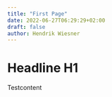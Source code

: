 ```yaml
---
title: "First Page"
date: 2022-06-27T06:29:29+02:00
draft: false
author: Hendrik Wiesner
---
```


# Headline H1

Testcontent
